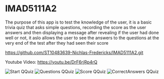 # IMAD5111A2

The purpose of this app is to test the knowledge of the user, it is a basic trivia quiz that asks simple questions, recording the score as the user answers and then displaying a message after revealing if the user had done well or not, it aslo allows the user to see the answers to the questions at the very end of the test after they had seen their score 

https://github.com/ST10483639-Nichlas-Fredericks/IMAD5111A2.git

Youtube Video: https://youtu.be/DrF6rjRp4rQ




![Start QQuiz](https://github.com/user-attachments/assets/d979a06b-b36b-4b22-8fb4-05ae7b77127b)
![Questions QQuiz](https://github.com/user-attachments/assets/01a857aa-1175-4b60-93b7-b0df5ced325f)
![Score QQuiz](https://github.com/user-attachments/assets/048d20d0-503a-4e33-859b-1f5bb33334c9)
![CorrectAnswers QQuiz](https://github.com/user-attachments/assets/2eed60a9-9bd6-4848-8cc3-047738c3488f)
